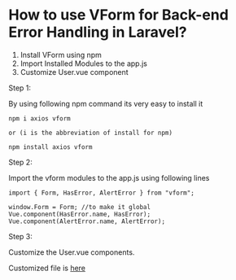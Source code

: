 # How to use VForm for Back-end Error Handling in Laravel?

1. Install VForm using npm
2. Import Installed Modules to the app.js
3. Customize User.vue component

Step 1:

By using following npm command its very easy to install it

```
npm i axios vform

or (i is the abbreviation of install for npm)

npm install axios vform
```

Step 2:

Import the vform modules to the app.js using following lines

```
import { Form, HasError, AlertError } from "vform";

window.Form = Form; //to make it global
Vue.component(HasError.name, HasError);
Vue.component(AlertError.name, AlertError);
```

Step 3:

Customize the User.vue components.

Customized file is [here](../resources/assets/js/components/Users.vue)
